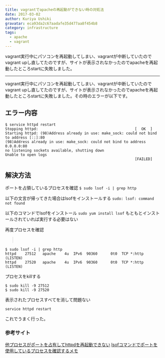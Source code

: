 ```yaml
---
title: vagrantでapacheの再起動ができない時の対処法
date: 2017-03-02
author: Kuriya Ushiki
gravatar: eca93da2c67aadafe35d477aa8f454b8
category: infrastructure
tags:
  - apache
  - vagrant
---
```


vagrant実行中にパソコンを再起動してしまい、vagrantが中断していたのでvagrant upし直してたのですが、サイトが表示されなかったのでapacheを再起動したところstartに失敗しました。

---

vagrant実行中にパソコンを再起動してしまい、vagrantが中断していたのでvagrant upし直してたのですが、サイトが表示されなかったのでapacheを再起動したところstartに失敗しました。その時のエラーが以下です。

## エラー内容

```
$ service httpd restart
Stopping httpd:                                            [  OK  ]
Starting httpd: (98)Address already in use: make_sock: could not bind to address [::]:80
(98)Address already in use: make_sock: could not bind to address 0.0.0.0:80
no listening sockets available, shutting down
Unable to open logs
                                                           [FAILED]
```

## 解決方法

ポートを占領しているプロセスを確認
`$ sudo lsof -i | grep http`

以下の文言が帰ってきた場合はlsofをインストールする
`sudo: lsof: command not found`

以下のコマンドでlsofをインストール
`sudo yum install lsof`
もともとインストールされていれば実行する必要はない

再度プロセスを確認
>　
```
$ sudo lsof -i | grep http
httpd    27512   apache    4u  IPv6  90360      0t0  TCP *:http (LISTEN)
httpd    27520   apache    4u  IPv6  90360      0t0  TCP *:http (LISTEN)
```
プロセスをkillする
>
```
$ sudo kill -9 27512
$ sudo kill -9 27520
```
表示されたプロセスすべてを消して問題ない

`service httpd restart`

これでうまく行った。
### 参考サイト
[他プロセスがポートを占有してhttpdを再起動できない](http://qiita.com/ysk24ok/items/ffe8d5d1479aaf5afeaa)
[lsofコマンドでポートを使用しているプロセスを確認するメモ](http://tweeeety.hateblo.jp/entry/20131209/1386595047)
